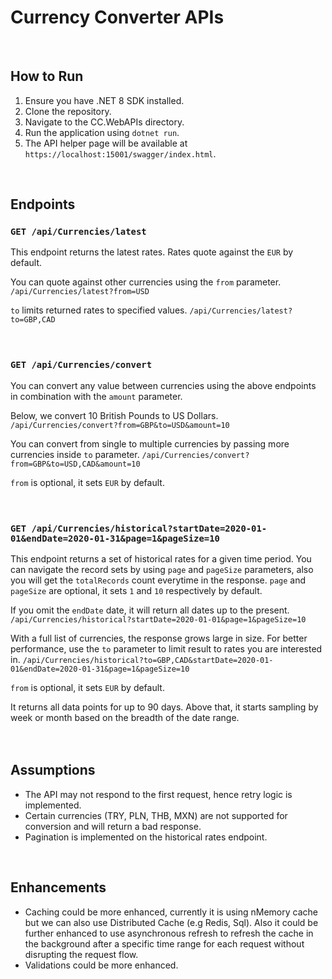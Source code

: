 # Currency Converter APIs

<br>

## How to Run

1. Ensure you have .NET 8 SDK installed.
2. Clone the repository.
3. Navigate to the CC.WebAPIs directory.
4. Run the application using `dotnet run`.
5. The API helper page will be available at `https://localhost:15001/swagger/index.html`.

<br>

## Endpoints

### `GET /api/Currencies/latest`
This endpoint returns the latest rates. Rates quote against the `EUR` by default.

You can quote against other currencies using the `from` parameter. 
`/api/Currencies/latest?from=USD`

`to` limits returned rates to specified values.
`/api/Currencies/latest?to=GBP,CAD`
<br>
<br>
<br>
### `GET /api/Currencies/convert` 
You can convert any value between currencies using the above endpoints in combination with the `amount` parameter.

Below, we convert 10 British Pounds to US Dollars.
`/api/Currencies/convert?from=GBP&to=USD&amount=10`

You can convert from single to multiple currencies by passing more currencies inside `to` parameter.
`/api/Currencies/convert?from=GBP&to=USD,CAD&amount=10`

`from` is optional, it sets `EUR` by default.
<br>
<br>
<br>
### `GET /api/Currencies/historical?startDate=2020-01-01&endDate=2020-01-31&page=1&pageSize=10`
This endpoint returns a set of historical rates for a given time period.
You can navigate the record sets by using `page` and `pageSize` parameters, also you will get the `totalRecords` count everytime in the response.
`page` and `pageSize` are optional, it sets `1` and `10` respectively by default.

If you omit the `endDate` date, it will return all dates up to the present.
`/api/Currencies/historical?startDate=2020-01-01&page=1&pageSize=10`

With a full list of currencies, the response grows large in size. For better performance, use the `to` parameter to limit result to rates you are interested in.
`/api/Currencies/historical?to=GBP,CAD&startDate=2020-01-01&endDate=2020-01-31&page=1&pageSize=10`

`from` is optional, it sets `EUR` by default.

It returns all data points for up to 90 days. Above that, it starts sampling by week or month based on the breadth of the date range.
<br>
<br>
<br>
## Assumptions

- The API may not respond to the first request, hence retry logic is implemented.
- Certain currencies (TRY, PLN, THB, MXN) are not supported for conversion and will return a bad response.
- Pagination is implemented on the historical rates endpoint.

<br>

## Enhancements

- Caching could be more enhanced, currently it is using nMemory cache but we can also use Distributed Cache (e.g Redis, Sql). Also it could be further enhanced to use asynchronous refresh to refresh the cache in the background after a specific time range for each request without disrupting the request flow.
- Validations could be more enhanced.
